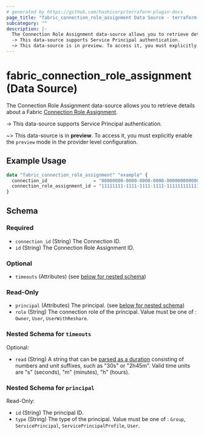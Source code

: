 ```yaml
---
# generated by https://github.com/hashicorp/terraform-plugin-docs
page_title: "fabric_connection_role_assignment Data Source - terraform-provider-fabric"
subcategory: ""
description: |-
  The Connection Role Assignment data-source allows you to retrieve details about a Fabric Connection Role Assignment https://learn.microsoft.com/fabric/data-factory/data-source-management.
  -> This data-source supports Service Principal authentication.
  ~> This data-source is in preview. To access it, you must explicitly enable the preview mode in the provider level configuration.
---
```


# fabric_connection_role_assignment (Data Source)

The Connection Role Assignment data-source allows you to retrieve details about a Fabric [Connection Role Assignment](https://learn.microsoft.com/fabric/data-factory/data-source-management).

-> This data-source supports Service Principal authentication.

~> This data-source is in **preview**. To access it, you must explicitly enable the `preview` mode in the provider level configuration.

## Example Usage

```terraform
data "fabric_connection_role_assignment" "example" {
  connection_id                 = "00000000-0000-0000-0000-000000000000"
  connection_role_assignment_id = "11111111-1111-1111-1111-111111111111"
}
```

<!-- schema generated by tfplugindocs -->
## Schema

### Required

- `connection_id` (String) The Connection ID.
- `id` (String) The Connection Role Assignment ID.

### Optional

- `timeouts` (Attributes) (see [below for nested schema](#nestedatt--timeouts))

### Read-Only

- `principal` (Attributes) The principal. (see [below for nested schema](#nestedatt--principal))
- `role` (String) The connection role of the principal. Value must be one of : `Owner`, `User`, `UserWithReshare`.

<a id="nestedatt--timeouts"></a>

### Nested Schema for `timeouts`

Optional:

- `read` (String) A string that can be [parsed as a duration](https://pkg.go.dev/time#ParseDuration) consisting of numbers and unit suffixes, such as "30s" or "2h45m". Valid time units are "s" (seconds), "m" (minutes), "h" (hours).

<a id="nestedatt--principal"></a>

### Nested Schema for `principal`

Read-Only:

- `id` (String) The principal ID.
- `type` (String) The type of the principal. Value must be one of : `Group`, `ServicePrincipal`, `ServicePrincipalProfile`, `User`.
